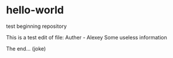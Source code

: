 # hello-world
test beginning repository

This is a test edit of file:
    Auther - Alexey
    Some useless information

The end... (joke)
    
